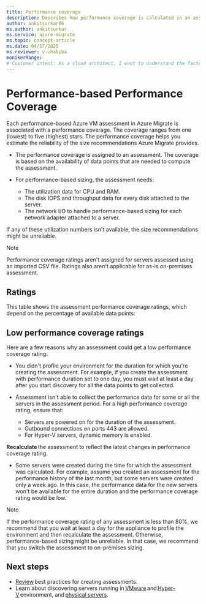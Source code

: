 ```yaml
---
title: Performance coverage
description: Describes how performance coverage is calculated in an assessment.
author: ankitsurkar06
ms.author: ankitsurkar
ms.service: azure-migrate
ms.topic: concept-article
ms.date: 04/17/2025
ms.reviewer: v-uhabiba
monikerRange:
# Customer intent: As a cloud architect, I want to understand the factors influencing performance coverage in performance-based assessments, so that I can ensure reliable size recommendations for virtual machines during migration planning.
---
```


# Performance-based Performance Coverage

Each performance-based Azure VM assessment in Azure Migrate is associated with a performance coverage. The coverage ranges from one (lowest) to five (highest) stars. The performance coverage helps you estimate the reliability of the size recommendations Azure Migrate provides. 

- The performance coverage is assigned to an assessment. The coverage is based on the availability of data points that are needed to compute the assessment. 

- For performance-based sizing, the assessment needs: 

  - The utilization data for CPU and RAM. 
  - The disk IOPS and throughput data for every disk attached to the server. 
  - The network I/O to handle performance-based sizing for each network adapter attached to a server. 

If any of these utilization numbers isn't available, the size recommendations might be unreliable. 

>[!Note]
>Performance coverage ratings aren't assigned for servers assessed using an imported CSV file. Ratings also aren't applicable for as-is on-premises assessment. 

## Ratings 

This table shows the assessment performance coverage ratings, which depend on the percentage of available data points: 

## Low performance coverage ratings 

Here are a few reasons why an assessment could get a low performance coverage rating: 

- You didn't profile your environment for the duration for which you're creating the assessment. For example, if you create the assessment with performance duration set to one day, you must wait at least a day after you start discovery for all the data points to get collected. 

- Assessment isn't able to collect the performance data for some or all the servers in the assessment period. For a high performance coverage rating, ensure that: 

  - Servers are powered on for the duration of the assessment.
  - Outbound connections on ports 443 are allowed.
  - For Hyper-V servers, dynamic memory is enabled.

**Recalculate** the assessment to reflect the latest changes in performance coverage rating. 

- Some servers were created during the time for which the assessment was calculated. For example, assume you created an assessment for the performance history of the last month, but some servers were created only a week ago. In this case, the performance data for the new servers won't be available for the entire duration and the performance coverage rating would be low. 

>[!Note]
>If the performance coverage rating of any assessment is less than 80%, we recommend that you wait at least a day for the appliance to profile the environment and then recalculate the assessment. Otherwise, performance-based sizing might be unreliable. In that case, we recommend that you switch the assessment to on-premises sizing. 

## Next steps 

- [Review](./best-practices-assessment.md) best practices for creating assessments. 
- Learn about discovering servers running in [VMware](./tutorial-discover-vmware.md) and [Hyper-V](./tutorial-discover-hyper-v.md) environment, and [physical servers](./tutorial-discover-physical.md).
